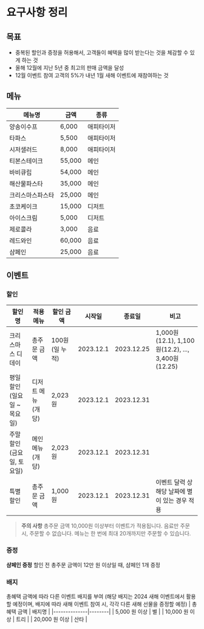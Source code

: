 # 요구사항 정리

## 목표

- 중복된 할인과 증정을 허용해서, 고객들이 혜택을 많이 받는다는 것을 체감할 수 있게 하는 것
- 올해 12월에 지난 5년 중 최고의 판매 금액을 달성
- 12월 이벤트 참여 고객의 5%가 내년 1월 새해 이벤트에 재참여하는 것

## 메뉴

| 메뉴명           | 금액   | 종류       |
| ---------------- | ------ | ---------- |
| 양송이수프       | 6,000  | 애피타이저 |
| 타파스           | 5,500  | 애피타이저 |
| 시저샐러드       | 8,000  | 애피타이저 |
| 티본스테이크     | 55,000 | 메인       |
| 바비큐립         | 54,000 | 메인       |
| 해산물파스타     | 35,000 | 메인       |
| 크리스마스파스타 | 25,000 | 메인       |
| 초코케이크       | 15,000 | 디저트     |
| 아이스크림       | 5,000  | 디저트     |
| 제로콜라         | 3,000  | 음료       |
| 레드와인         | 60,000 | 음료       |
| 샴페인           | 25,000 | 음료       |

## 이벤트

### 할인

| 할인명                     | 적용 메뉴         | 할인 금액      | 시작일    | 종료일     | 비고                                              |
| -------------------------- | ----------------- | -------------- | --------- | ---------- | ------------------------------------------------- |
| 크리스마스 디데이          | 총주문 금액       | 100원(일 누적) | 2023.12.1 | 2023.12.25 | 1,000원(12.1), 1,100원(12.2), ..., 3,400원(12.25) |
| 평일 할인(일요일 ~ 목요일) | 디저트 메뉴(개당) | 2,023원        | 2023.12.1 | 2023.12.31 |                                                   |
| 주말 할인(금요일, 토요일)  | 메인 메뉴(개당)   | 2,023원        | 2023.12.1 | 2023.12.31 |                                                   |
| 특별 할인                  | 총주문 금액       | 1,000원        | 2023.12.1 | 2023.12.31 | 이벤트 달력 상 해당 날짜에 별이 있는 경우 적용    |

> **주의 사항**
> 총주문 금액 10,000원 이상부터 이벤트가 적용됩니다.
> 음료만 주문 시, 주문할 수 없습니다.
> 메뉴는 한 번에 최대 20개까지만 주문할 수 있습니다.

### 증정

**샴페인 증정**
할인 전 총주문 금액이 12만 원 이상일 때, 샴페인 1개 증정

### 배지

총혜택 금액에 따라 다른 이벤트 배지를 부여
(해당 배지는 2024 새해 이벤트에서 활용할 예정이며, 배지에 따라 새해 이벤트 참여 시, 각각 다른 새해 선물을 증정할 예정)
| 총혜택 금액 | 배지명 |
|--------------|--------|
| 5,000 원 이상 | 별 |
| 10,000 원 이상 | 트리 |
| 20,000 원 이상 | 산타 |
